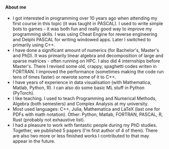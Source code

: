 #### About me
- I got interested in programming over 10 years ago when attending my first course in this topic (it was taught in PASCAL). I used to write simple bots to games - it was both fun and really good way to improve my programming skills. I was using Cheat Engine for reverse engineering and Delphi PASCAL for writing windowed apps. Later I switched to primarily using C++.
- I have done a significant amount of numerics (for Bachelor's, Master's and PhD). It was primarily linear algebra and decomposition of large and sparse matrices - often running on HPC. I also did 4 internships before Master's. There I revised some old, crappy, spaghetti codes writen in FORTRAN. I improved the performance (sometimes making the code run tens of times faster) or rewrote some of it to C++.
- I have years of experience in data visualisation (with Mathematica, Matlab, Python, R). I can also do some basic ML stuff in Python (PyTorch).
- I like teaching. I used to teach Programming and Numerical Methods, Algebra (both semesters) and Complex Analysis at my university. 
- Most used languages: C++, Julia, Mathematica and LaTeX (last one for PDFs with math notation). Other: Python, Matlab, FORTRAN, PASCAL, R, Rust (probably not exhaustive list).
- I had a pleasure to work with fantastic people during my PhD studies. Together, we published 5 papers (I'm first author of 4 of them). There are also two more or less finished works I contributed to that may appear in the future.
<!---
Lilineko/Lilineko is a ✨ special ✨ repository because its `README.md` (this file) appears on your GitHub profile.
You can click the Preview link to take a look at your changes.
--->
